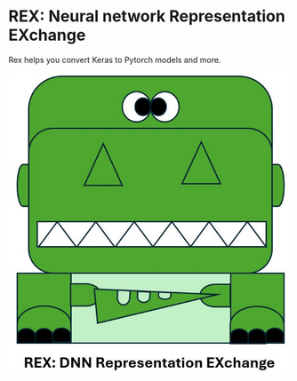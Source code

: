 # REX: Neural network Representation EXchange

Rex helps you convert Keras to Pytorch models and more.

![Architecture of our model](https://raw.githubusercontent.com/khanhnd185/Rex/master/rex.jpg)
